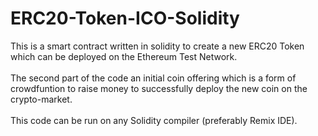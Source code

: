 # ERC20-Token-ICO-Solidity
This is a smart contract written in solidity to create a new ERC20 Token which can be deployed on the Ethereum Test Network.
<br />
<br />
The second part of the code an initial coin offering which is a form of crowdfuntion to raise money to successfully deploy the new coin on the crypto-market.
<br />
<br />
This code can be run on any Solidity compiler (preferably Remix IDE).
